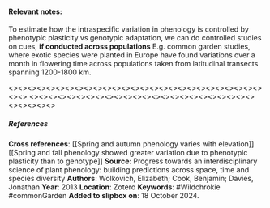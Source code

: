 #### **Relevant notes**:
To estimate how the intraspecific variation in phenology is controlled by phenotypic plasticity vs genotypic adaptation, we can do controlled studies on cues, **if conducted across populations**
E.g. common garden studies, where exotic species were planted in Europe have found variations over a month in flowering time across populations taken from latitudinal transects spanning 1200-1800 km. 

<><><><><><><><><><><><><><><><><><><><><><><><><><><><><>
<><><><><><><><><><><><><><><><><><><><><><><><><><><><><>
##### References
**Cross references**:
[[Spring and autumn phenology varies with elevation]]
[[Spring and fall phenology showed greater variation due to phenotypic plasticity than to genotype]]
**Source**: Progress towards an interdisciplinary science of plant phenology: building predictions across space, time and species diversity
**Authors**: Wolkovich, Elizabeth; Cook, Benjamin; Davies, Jonathan
**Year**: 2013
**Location**: Zotero
**Keywords**: #Wildchrokie  #commonGarden
**Added to slipbox on**: 18 October 2024. 
